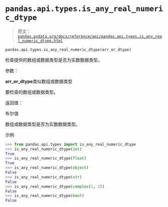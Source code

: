 # `pandas.api.types.is_any_real_numeric_dtype`

> 原文：[`pandas.pydata.org/docs/reference/api/pandas.api.types.is_any_real_numeric_dtype.html`](https://pandas.pydata.org/docs/reference/api/pandas.api.types.is_any_real_numeric_dtype.html)

```py
pandas.api.types.is_any_real_numeric_dtype(arr_or_dtype)
```

检查提供的数组或数据类型是否为实数数据类型。

参数：

**arr_or_dtype**类似数组或数据类型

要检查的数组或数据类型。

返回值：

布尔值

数组或数据类型是否为实数数据类型。

示例

```py
>>> from pandas.api.types import is_any_real_numeric_dtype
>>> is_any_real_numeric_dtype(int)
True
>>> is_any_real_numeric_dtype(float)
True
>>> is_any_real_numeric_dtype(object)
False
>>> is_any_real_numeric_dtype(str)
False
>>> is_any_real_numeric_dtype(complex(1, 2))
False
>>> is_any_real_numeric_dtype(bool)
False 
```
